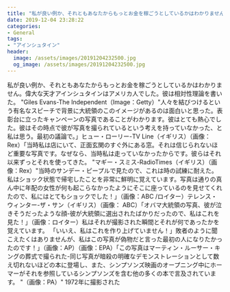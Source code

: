 ```yaml
---
title: "私が良い例か、それともあなたからもっとお金を稼ごうとしているかはわかりません。"
date: 2019-12-04 23:28:22
categories:
- General
tags:
- "アインシュタイン"
header:
  image: /assets/images/20191204232500.jpg
  og_image: /assets/images/20191204232500.jpg
---
```


私が良い例か、それともあなたからもっとお金を稼ごうとしているかはわかりません。偉大な天才アインシュタインはアメリカ人でした。彼は相対性理論を書いた。 &quot;Giles Evans-The Independent（Image：Getty）&quot;人々を結びつけるという有名なスピーチで背景に大統領のこのイメージがあるのは面白いと思った。表彰台に立ったキャンペーンの写真であることがわかります。彼はとても熱心でした。彼はその時点で彼が写真を撮られているという考えを持っていなかった、と私は思う。最初の議論で。」ヒュー・ローリー-TV Line（イギリス）（画像：Rex）「当時私は店にいて、正面玄関のすぐ外にある窓。それは信じられないほど重要な写真です。なぜなら、当時私は走っていなかったからです。彼らはそれ以来ずっとそれを使ってきた。 &quot;マギー・スミス-RadioTimes（イギリス）（画像：Rex）&quot;当時のサンデー・ピープルで見たので、これは時の試練に耐えた。私はショック状態で帰宅したことを非常に鮮明に覚えています。写真は通りの真ん中に年配の女性が何も起こらなかったようにそこに座っているのを見せてくれたので、私にはとてもショックでした！」（画像：ABC /ロイター）テレンス・ウィンター-ザ・サン（イギリス）（画像： ABC）「オバマ大統領の写真、彼が泣きそうだったような顔-彼が大統領に選出されたばかりだったので、私はこれを見た！」（画像：ロイター）私はそれが撮影された瞬間とそれが何であったかを覚えています。 「いいえ、私はこれを作り上げていません！」敗者のように聞こえたくはありませんが、私はこの写真が偽物だと言った最初の人になりたかったのです！」（画像：AP）（画像：EPA）「この写真はマーティン・ルーサー・キングの葬式で撮られた-同じ写真が暗殺の明確なデモンストレーションとして数え切れないほどの本に登場し、また、シンプソンズ映画のオープニング中にホーマーがそれを参照しているシンプソンズを含む他の多くの本で言及されています。 &quot;（画像：PA）&quot; 1972年に撮影された
